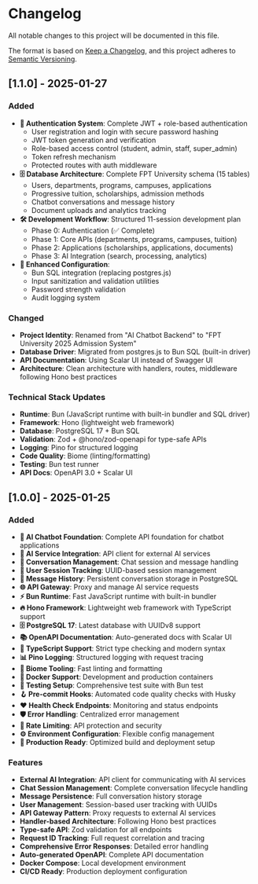 # Changelog

All notable changes to this project will be documented in this file.

The format is based on [Keep a Changelog](https://keepachangelog.com/en/1.0.0/),
and this project adheres to [Semantic Versioning](https://semver.org/spec/v2.0.0.html).

## [1.1.0] - 2025-01-27

### Added
- **🔐 Authentication System**: Complete JWT + role-based authentication
  - User registration and login with secure password hashing
  - JWT token generation and verification
  - Role-based access control (student, admin, staff, super_admin)
  - Token refresh mechanism
  - Protected routes with auth middleware
- **🗄️ Database Architecture**: Complete FPT University schema (15 tables)
  - Users, departments, programs, campuses, applications
  - Progressive tuition, scholarships, admission methods
  - Chatbot conversations and message history
  - Document uploads and analytics tracking
- **🛠️ Development Workflow**: Structured 11-session development plan
  - Phase 0: Authentication (✅ Complete)
  - Phase 1: Core APIs (departments, programs, campuses, tuition)
  - Phase 2: Applications (scholarships, applications, documents)
  - Phase 3: AI Integration (search, processing, analytics)
- **🔧 Enhanced Configuration**:
  - Bun SQL integration (replacing postgres.js)
  - Input sanitization and validation utilities
  - Password strength validation
  - Audit logging system

### Changed
- **Project Identity**: Renamed from "AI Chatbot Backend" to "FPT University 2025 Admission System"
- **Database Driver**: Migrated from postgres.js to Bun SQL (built-in driver)
- **API Documentation**: Using Scalar UI instead of Swagger UI
- **Architecture**: Clean architecture with handlers, routes, middleware following Hono best practices

### Technical Stack Updates
- **Runtime**: Bun (JavaScript runtime with built-in bundler and SQL driver)
- **Framework**: Hono (lightweight web framework)
- **Database**: PostgreSQL 17 + Bun SQL
- **Validation**: Zod + @hono/zod-openapi for type-safe APIs
- **Logging**: Pino for structured logging
- **Code Quality**: Biome (linting/formatting)
- **Testing**: Bun test runner
- **API Docs**: OpenAPI 3.0 + Scalar UI

## [1.0.0] - 2025-01-25

### Added
- **🤖 AI Chatbot Foundation**: Complete API foundation for chatbot applications
- **🔄 AI Service Integration**: API client for external AI services
- **💬 Conversation Management**: Chat session and message handling
- **👤 User Session Tracking**: UUID-based session management
- **📝 Message History**: Persistent conversation storage in PostgreSQL
- **🌐 API Gateway**: Proxy and manage AI service requests
- **⚡ Bun Runtime**: Fast JavaScript runtime with built-in bundler
- **🔥 Hono Framework**: Lightweight web framework with TypeScript support
- **🗄️ PostgreSQL 17**: Latest database with UUIDv8 support
- **📚 OpenAPI Documentation**: Auto-generated docs with Scalar UI
- **📝 TypeScript Support**: Strict type checking and modern syntax
- **📊 Pino Logging**: Structured logging with request tracing
- **🎨 Biome Tooling**: Fast linting and formatting
- **🐳 Docker Support**: Development and production containers
- **🧪 Testing Setup**: Comprehensive test suite with Bun test
- **🪝 Pre-commit Hooks**: Automated code quality checks with Husky
- **❤️ Health Check Endpoints**: Monitoring and status endpoints
- **🛡️ Error Handling**: Centralized error management
- **🚦 Rate Limiting**: API protection and security
- **⚙️ Environment Configuration**: Flexible config management
- **🚀 Production Ready**: Optimized build and deployment setup

### Features
- **External AI Integration**: API client for communicating with AI services
- **Chat Session Management**: Complete conversation lifecycle handling
- **Message Persistence**: Full conversation history storage
- **User Management**: Session-based user tracking with UUIDs
- **API Gateway Pattern**: Proxy requests to external AI services
- **Handler-based Architecture**: Following Hono best practices
- **Type-safe API**: Zod validation for all endpoints
- **Request ID Tracking**: Full request correlation and tracing
- **Comprehensive Error Responses**: Detailed error handling
- **Auto-generated OpenAPI**: Complete API documentation
- **Docker Compose**: Local development environment
- **CI/CD Ready**: Production deployment configuration
